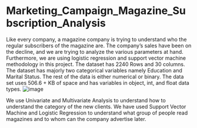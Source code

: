 # Marketing_Campaign_Magazine_Subscription_Analysis
 
Like every company, a magazine company is trying to understand who the regular
subscribers of the magazine are. The company’s sales have been on the decline, and we are
trying to analyze the various parameters at hand. Furthermore, we are using logistic
regression and support vector machine methodology in this project.
The dataset has 2240 Rows and 30 columns. The dataset has majorly two categorical
variables namely Education and Marital Status. The rest of the data is either numerical or
binary. The data set uses 506.6 + KB of space and has variables in object, int, and float data
types.
![image](https://user-images.githubusercontent.com/98927811/199135444-d404c88a-c27a-42ac-be23-d92c7222004a.png)


We use Univariate and Multivariate Analysis to understand how to understand the category of the new clients. We have used Support Vector Machine and Logistic Regression 
to understand what group of people read magazines and to whom can the company advertise later.
